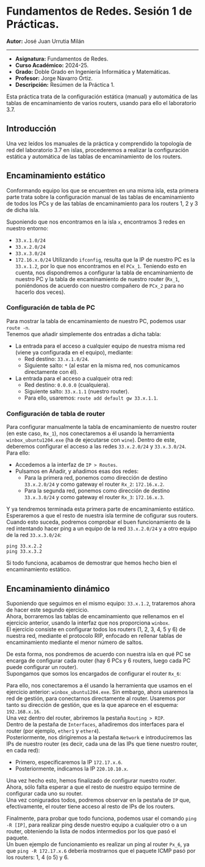 # Fundamentos de Redes. Sesión 1 de Prácticas.

**Autor:** José Juan Urrutia Milán
***

- **Asignatura:** Fundamentos de Redes.  
- **Curso Académico:** 2024-25.
- **Grado:** Doble Grado en Ingeniería Informática y Matemáticas.
- **Profesor:** Jorge Navarro Ortiz.
- **Descripción:** Resúmen de la Práctica 1.

Esta práctica trata de la configuración estática (manual) y automática de las tablas de encaminamiento de varios routers, usando para ello el laboratorio 3.7.  
  
## Introducción
Una vez leídos los manuales de la práctica y comprendido la topología de red del laboratorio 3.7 en islas, procederemos a realizar la configuración estática y automática de las tablas de encaminamiento de los routers.

## Encaminamiento estático
Conformando equipo los que se encuentren en una misma isla, esta primera parte trata sobre la configuración manual de las tablas de encaminamiento de todos los PCs y de las tablas de encaminamiento para los routers 1, 2 y 3 de dicha isla.  
  
Suponiendo que nos encontramos en la isla `x`, encontramos 3 redes en nuestro entorno:
- `33.x.1.0/24`
- `33.x.2.0/24`
- `33.x.3.0/24`
- `172.16.x.0/24`
Utilizando `ifconfig`, resulta que la IP de nuestro PC es la `33.x.1.2`, por lo que nos encontramos en el `PCx_1`. Teniendo esto en cuenta, nos dispondremos a configurar la tabla de encaminamiento de nuestro PC y la tabla de encaminamiento de nuestro router (`Rx_1`, poniéndonos de acuerdo con nuestro compañero de `PCx_2` para no hacerlo dos veces).

### Configuración de tabla de PC
Para mostrar la tabla de encaminamiento de nuestro PC, podemos usar `route -n`.  
Tenemos que añadir simplemente dos entradas a dicha tabla:
- La entrada para el acceso a cualquier equipo de nuestra misma red (viene ya configurada en el equipo), mediante:
    - Red destino: `33.x.1.0/24`.
    - Siguiente salto: `*` (al estar en la misma red, nos comunicamos directamente con él).
- La entrada para el acceso a cualqueir otra red:
    - Red destino: `0.0.0.0` (cualquiera).
    - Siguiente salto: `33.x.1.1` (nuestro router).
    - Para ello, usaremos: `route add default gw 33.x.1.1`.

### Configuración de tabla de router
Para configurar manualmente la tabla de encaminamiento de nuestro router (en este caso, `Rx_1`), nos conectaremos a él usando la herramienta `winbox_ubuntu1204.exe` (ha de ejecutarse con `wine`). 
Dentro de este, deberemos configurar el acceso a las redes `33.x.2.0/24` y `33.x.3.0/24`. Para ello:  
- Accedemos a la interfaz de `IP > Routes`.
- Pulsamos en Añadir, y añadimos esas dos redes:
    - Para la primera red, ponemos como dirección de destino `33.x.2.0/24` y como gateway el router `Rx_2`: `172.16.x.2`.
    - Para la segunda red, ponemos como dirección de destino `33.x.3.0/24` y como gateway el router `Rx_3`: `172.16.x.3`.  
  
Y ya tendremos terminada esta primera parte de encaminamiento estático.  
Esperaremos a que el resto de nuestra isla termine de cofigurar sus routers. Cuando esto suceda, podremos comprobar el buen funcionamiento de la red intentando hacer ping a un equipo de la red `33.x.2.0/24` y a otro equipo de la red `33.x.3.0/24`:
```
ping 33.x.2.2
ping 33.x.3.2
```
Si todo funciona, acabamos de demostrar que hemos hecho bien el encaminamiento estático.

## Encaminamiento dinámico
Suponiendo que seguimos en el mismo equipo: `33.x.1.2`, trataremos ahora de hacer este segundo ejercicio.  
Ahora, borraremos las tablas de encaminamiento que rellenamos en el ejercicio anterior, usando la interfaz que nos proporciona `winbox`.  
El ejercicio consiste en configurar todos los routers (1, 2, 3, 4, 5 y 6) de nuestra red, mediante el protocolo RIP, enfocado en rellenar tablas de encaminamiento mediante el menor número de saltos.  
  
De esta forma, nos pondremos de acuerdo con nuestra isla en qué PC se encarga de configurar cada router (hay 6 PCs y 6 routers, luego cada PC puede configurar un router).  
Supongamos que somos los encargados de configurar el router `Rx_6`:  
  
Para ello, nos conectaremos a él usando la herramienta que usamos en el ejercicio anterior: `winbox_ubuntu1204.exe`. Sin embargo, ahora usaremos la red de gestión, para conectarnos directamente al router. Usaremos por tanto su dirección de gestión, que es la que aparece en el esquema: `192.168.x.16`.  
Una vez dentro del router, abriremos la pestaña `Routing > RIP`.  
Dentro de la pestaña de `Interfaces`, añadiremos dos interfaces para el router (por ejemplo, `ether1` y `ether4`).  
Posteriormente, nos dirigiremos a la pestaña `Network` e introduciremos las IPs de nuestro router (es decir, cada una de las IPs que tiene nuestro router, en cada red):
- Primero, especificaremos la IP `172.17.x.6`.
- Posteriormente, indicamos la IP `220.10.10.x`.  
  
Una vez hecho esto, hemos finalizado de configurar nuestro router.  
Ahora, sólo falta esperar a que el resto de nuestro equipo termine de configurar cada uno su router.  
Una vez conigurados todos, podremos observar en la pestaña de `IP` que, efectivamente, el router tiene acceso al resto de IPs de los routers.  
  
Finalmente, para probar que todo funciona, podemos usar el comando `ping -R [IP]`, para realizar ping desde nuestro equipo a cualquier otro o a un router, obteniendo la lista de nodos intermedios por los que pasó el paquete.  
Un buen ejemplo de funcionamiento es realizar un ping al router `Px_6`, ya que `ping -R 172.17.x.6` debería mostrarnos que el paquete ICMP pasó por los routers: 1, 4 (o 5) y 6.
